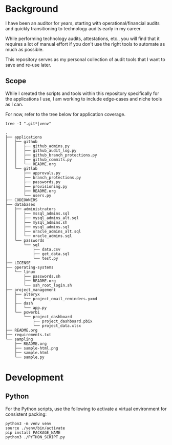 # Background

I have been an auditor for years, starting with operational/financial
audits and quickly transitioning to technology audits early in my
career.

While performing technology audits, attestations, etc., you will find
that it requires a lot of manual effort if you don\'t use the right
tools to automate as much as possible.

This repository serves as my personal collection of audit tools that I
want to save and re-use later.

## Scope

While I created the scripts and tools within this repository
specifically for the applications I use, I am working to include
edge-cases and niche tools as I can.

For now, refer to the tree below for application coverage.

```shell
tree -I ".git*|venv"
```

```text
.
├── applications
│   ├── github
│   │   ├── github_admins.py
│   │   ├── github_audit_log.py
│   │   ├── github_branch_protections.py
│   │   ├── github_commits.py
│   │   └── README.org
│   └── gitlab
│       ├── approvals.py
│       ├── branch_protections.py
│       ├── passwords.py
│       ├── provisioning.py
│       ├── README.org
│       └── users.py
├── CODEOWNERS
├── databases
│   ├── administrators
│   │   ├── mssql_admins.sql
│   │   ├── mysql_admins_alt.sql
│   │   ├── mysql_admins.sh
│   │   ├── mysql_admins.sql
│   │   ├── oracle_admins_alt.sql
│   │   └── oracle_admins.sql
│   └── passwords
│       └── sql
│           ├── data.csv
│           ├── get_data.sql
│           └── test.py
├── LICENSE
├── operating-systems
│   └── linux
│       ├── passwords.sh
│       ├── README.org
│       └── ssh_root_login.sh
├── project_management
│   ├── alteryx
│   │   └── project_email_reminders.yxmd
│   ├── dash
│   │   └── app.py
│   └── powerbi
│       └── project_dashboard
│           ├── project_dashboard.pbix
│           └── project_data.xlsx
├── README.org
├── requirements.txt
└── sampling
    ├── README.org
    ├── sample-html.png
    ├── sample.html
    └── sample.py
```

# Development

## Python

For the Python scripts, use the following to activate a virtual
environment for consistent packing:

```shell
python3 -m venv venv
source ./venv/bin/activate
pip install PACKAGE_NAME
python3 ./PYTHON_SCRIPT.py
```
